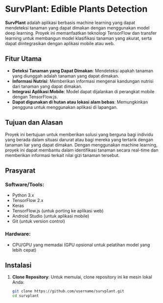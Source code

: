 # SurvPlant: Edible Plants Detection

**SurvPlant** adalah aplikasi berbasis machine learning yang dapat mendeteksi tanaman yang dapat dimakan dengan menggunakan model deep learning. Proyek ini memanfaatkan teknologi TensorFlow dan transfer learning untuk membangun model klasifikasi tanaman yang akurat, serta dapat diintegrasikan dengan aplikasi mobile atau web.

## Fitur Utama
- **Deteksi Tanaman yang Dapat Dimakan**: Mendeteksi apakah tanaman yang diunggah adalah tanaman yang dapat dimakan.
- **Informasi Nutrisi**: Memberikan informasi mengenai kandungan nutrisi dari tanaman yang dapat dimakan.
- **Integrasi Aplikasi Mobile**: Model dapat dijalankan di perangkat mobile dengan TensorFlow.js.
- **Dapat digunakan di hutan atau lokasi alam bebas**: Memungkinkan pengguna untuk menggunakan aplikasi di lapangan.

## Tujuan dan Alasan
Proyek ini bertujuan untuk memberikan solusi yang berguna bagi individu yang berada dalam situasi darurat atau bagi mereka yang tertarik dengan tanaman liar yang dapat dimakan. Dengan menggunakan machine learning, proyek ini dapat membantu dalam identifikasi tanaman secara real-time dan memberikan informasi terkait nilai gizi tanaman tersebut.

## Prasyarat

### Software/Tools:
- Python 3.x
- TensorFlow 2.x
- Keras
- TensorFlow.js (untuk porting ke aplikasi web)
- Android Studio (untuk aplikasi mobile)
- Git (untuk version control)

### Hardware:
- CPU/GPU yang memadai (GPU opsional untuk pelatihan model yang lebih cepat)

## Instalasi

1. **Clone Repository**:
   Untuk memulai, clone repository ini ke mesin lokal Anda:

   ```bash
   git clone https://github.com/username/survplant.git
   cd survplant
